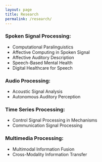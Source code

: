 ```yaml
---
layout: page
title: Research
permalink: /research/
---
```


### Spoken Signal Processing:

- Computational Paralinguistics
- Affective Computing in Spoken Signal
- Affective Auditory Description
- Speech-Based Mental Health
- Digital Healthcare for Speech

### Audio Processing:

- Acoustic Signal Analysis
- Autonomous Auditory Perception


### Time Series Processing:

- Control Signal Processing in Mechanisms
- Communication Signal Processing

### Multimedia Processing:

- Multimodal Information Fusion
- Cross-Modality Information Transfer
